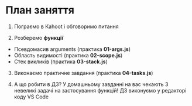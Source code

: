 # План заняття

1. Пограємо в Kahoot і обговоримо питання

2. Розберемо **функції**

- Псевдомасив arguments (практика **01-args.js**)
- Область видимості (практика **02-scope.js**)
- Стек викликів (практика **03-stack.js**)

3. Виконаємо практичне завдання (практика **04-tasks.js**)

4. А що робити в ДЗ? У домашньому завданні на вас чекають 3 невеликі задачі на
   застосування функцій! ДЗ виконуємо у редакторі коду VS Code
